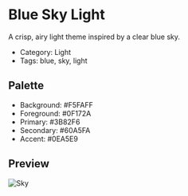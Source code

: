 # Blue Sky Light

A crisp, airy light theme inspired by a clear blue sky.

- Category: Light
- Tags: blue, sky, light

## Palette
- Background: #F5FAFF
- Foreground: #0F172A
- Primary: #3B82F6
- Secondary: #60A5FA
- Accent: #0EA5E9

## Preview
![Sky](../../assets/sky-placeholder.png)
